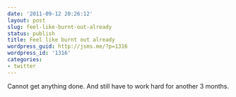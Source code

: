 ```yaml
---
date: '2011-09-12 20:26:12'
layout: post
slug: feel-like-burnt-out-already
status: publish
title: Feel like burnt out already
wordpress_guid: http://jsms.me/?p=1316
wordpress_id: '1316'
categories:
- twitter
---
```


Cannot get anything done. And still have to work hard for another 3 months.
